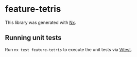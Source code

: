 # feature-tetris

This library was generated with [Nx](https://nx.dev).

## Running unit tests

Run `nx test feature-tetris` to execute the unit tests via [Vitest](https://vitest.dev/).
